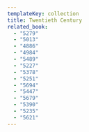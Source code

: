 ```yaml
---
templateKey: collection
title: Twentieth Century
related_book:
  - "5279"
  - "5013"
  - "4886"
  - "4984"
  - "5489"
  - "5227"
  - "5378"
  - "5251"
  - "5694"
  - "5447"
  - "5679"
  - "5390"
  - "5235"
  - "5621"
---
```


